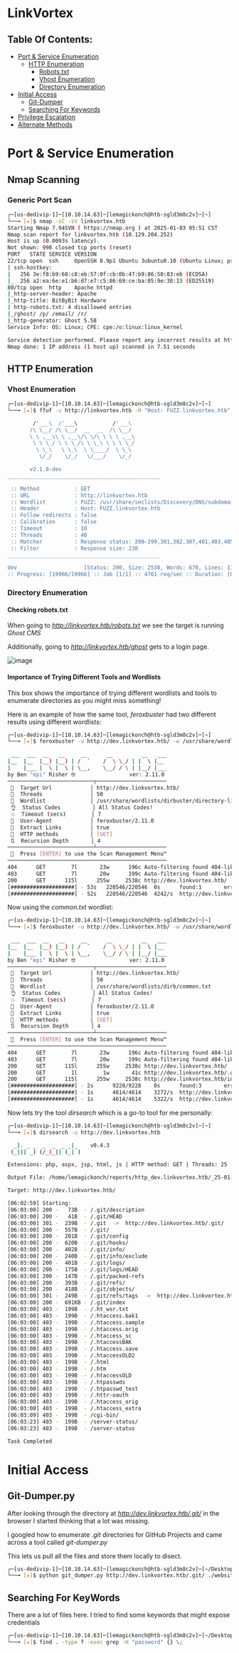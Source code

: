 # LinkVortex

## Table Of Contents:
<!--ts-->
  * [Port & Service Enumeration](#port-&-service-enumeration)
    * [HTTP Enumeration](#http-enumeration)
      * [Robots.txt](#checking-robots.txt)
      * [Vhost Enumeration](#vhost-enumeration)
      * [Directory Enumeration](#directory-enumeration)
  * [Initial Access](#intial-access)
    * [Git-Dumper](#git-dumper)
    * [Searching For Keywords](#searching-for-keywords)
  * [Privilege Escalation](#privilege-escalation)
  * [Alternate Methods](#alternate-methods)

# **Port & Service Enumeration**

## **Nmap Scanning**

### Generic Port Scan

```bash
┌─[us-dedivip-1]─[10.10.14.63]─[lemagickonch@htb-sgld3m8c2v]─[~]
└──╼ [★]$ nmap -sC -sV linkvortex.htb
Starting Nmap 7.94SVN ( https://nmap.org ) at 2025-01-03 05:51 CST
Nmap scan report for linkvortex.htb (10.129.204.252)
Host is up (0.0093s latency).
Not shown: 998 closed tcp ports (reset)
PORT   STATE SERVICE VERSION
22/tcp open  ssh     OpenSSH 8.9p1 Ubuntu 3ubuntu0.10 (Ubuntu Linux; protocol 2.0)
| ssh-hostkey: 
|   256 3e:f8:b9:68:c8:eb:57:0f:cb:0b:47:b9:86:50:83:eb (ECDSA)
|_  256 a2:ea:6e:e1:b6:d7:e7:c5:86:69:ce:ba:05:9e:38:13 (ED25519)
80/tcp open  http    Apache httpd
|_http-server-header: Apache
|_http-title: BitByBit Hardware
| http-robots.txt: 4 disallowed entries 
|_/ghost/ /p/ /email/ /r/
|_http-generator: Ghost 5.58
Service Info: OS: Linux; CPE: cpe:/o:linux:linux_kernel

Service detection performed. Please report any incorrect results at https://nmap.org/submit/ .
Nmap done: 1 IP address (1 host up) scanned in 7.51 seconds
```

## **HTTP Enumeration**

### **Vhost Enumeration**

```bash
┌─[us-dedivip-1]─[10.10.14.63]─[lemagickonch@htb-sgld3m8c2v]─[~]
└──╼ [★]$ ffuf -u http://linkvortex.htb -H "Host: FUZZ.linkvortex.htb" -w /usr/share/seclists/Discovery/DNS/subdomains-top1million-20000.txt -fs 230

        /'___\  /'___\           /'___\       
       /\ \__/ /\ \__/  __  __  /\ \__/       
       \ \ ,__\\ \ ,__\/\ \/\ \ \ \ ,__\      
        \ \ \_/ \ \ \_/\ \ \_\ \ \ \ \_/      
         \ \_\   \ \_\  \ \____/  \ \_\       
          \/_/    \/_/   \/___/    \/_/       

       v2.1.0-dev
________________________________________________

 :: Method           : GET
 :: URL              : http://linkvortex.htb
 :: Wordlist         : FUZZ: /usr/share/seclists/Discovery/DNS/subdomains-top1million-20000.txt
 :: Header           : Host: FUZZ.linkvortex.htb
 :: Follow redirects : false
 :: Calibration      : false
 :: Timeout          : 10
 :: Threads          : 40
 :: Matcher          : Response status: 200-299,301,302,307,401,403,405,500
 :: Filter           : Response size: 230
________________________________________________

dev                     [Status: 200, Size: 2538, Words: 670, Lines: 116, Duration: 11ms]
:: Progress: [19966/19966] :: Job [1/1] :: 4761 req/sec :: Duration: [0:00:04] :: Errors: 0 ::
```

### **Directory Enumeration**

#### **Checking robots.txt**

When going to *http://linkvortex.htb/robots.txt* we see the target is running *Ghost CMS*

Additionally, going to *http://linkvortex.htb/ghost* gets to a login page.

![image](https://github.com/user-attachments/assets/ec4700e4-949b-45d8-b418-dc09a61fa876)

#### **Importance of Trying Different Tools and Wordlists**

This box shows the importance of trying different wordlists and tools to enumerate directories as you might miss something!

Here is an example of how the same tool, *feroxbuster* had two different results using different wordlists:

```bash
┌─[us-dedivip-1]─[10.10.14.63]─[lemagickonch@htb-sgld3m8c2v]─[~]
└──╼ [★]$ feroxbuster -u http://dev.linkvortex.htb/ -w /usr/share/wordlists/dirbuster/directory-list-2.3-medium.txt 
                                                                                                                                                                                              
 ___  ___  __   __     __      __         __   ___
|__  |__  |__) |__) | /  `    /  \ \_/ | |  \ |__
|    |___ |  \ |  \ | \__,    \__/ / \ | |__/ |___
by Ben "epi" Risher 🤓                 ver: 2.11.0
───────────────────────────┬──────────────────────
 🎯  Target Url            │ http://dev.linkvortex.htb/
 🚀  Threads               │ 50
 📖  Wordlist              │ /usr/share/wordlists/dirbuster/directory-list-2.3-medium.txt
 👌  Status Codes          │ All Status Codes!
 💥  Timeout (secs)        │ 7
 🦡  User-Agent            │ feroxbuster/2.11.0
 🔎  Extract Links         │ true
 🏁  HTTP methods          │ [GET]
 🔃  Recursion Depth       │ 4
───────────────────────────┴──────────────────────
 🏁  Press [ENTER] to use the Scan Management Menu™
──────────────────────────────────────────────────
404      GET        7l       23w      196c Auto-filtering found 404-like response and created new filter; toggle off with --dont-filter
403      GET        7l       20w      199c Auto-filtering found 404-like response and created new filter; toggle off with --dont-filter
200      GET      115l      255w     2538c http://dev.linkvortex.htb/
[####################] - 53s   220546/220546  0s      found:1       errors:158    
[####################] - 52s   220546/220546  4242/s  http://dev.linkvortex.htb/  
```

Now using the *common.txt* wordlist:

```bash
┌─[us-dedivip-1]─[10.10.14.63]─[lemagickonch@htb-sgld3m8c2v]─[~]
└──╼ [★]$ feroxbuster -u http://dev.linkvortex.htb/ -w /usr/share/wordlists/dirb/common.txt 
                                                                                                                                                                                              
 ___  ___  __   __     __      __         __   ___
|__  |__  |__) |__) | /  `    /  \ \_/ | |  \ |__
|    |___ |  \ |  \ | \__,    \__/ / \ | |__/ |___
by Ben "epi" Risher 🤓                 ver: 2.11.0
───────────────────────────┬──────────────────────
 🎯  Target Url            │ http://dev.linkvortex.htb/
 🚀  Threads               │ 50
 📖  Wordlist              │ /usr/share/wordlists/dirb/common.txt
 👌  Status Codes          │ All Status Codes!
 💥  Timeout (secs)        │ 7
 🦡  User-Agent            │ feroxbuster/2.11.0
 🔎  Extract Links         │ true
 🏁  HTTP methods          │ [GET]
 🔃  Recursion Depth       │ 4
───────────────────────────┴──────────────────────
 🏁  Press [ENTER] to use the Scan Management Menu™
──────────────────────────────────────────────────
404      GET        7l       23w      196c Auto-filtering found 404-like response and created new filter; toggle off with --dont-filter
403      GET        7l       20w      199c Auto-filtering found 404-like response and created new filter; toggle off with --dont-filter
200      GET      115l      255w     2538c http://dev.linkvortex.htb/
200      GET        1l        1w       41c http://dev.linkvortex.htb/.git/HEAD
200      GET      115l      255w     2538c http://dev.linkvortex.htb/index.html
[####################] - 2s      9228/9228    0s      found:3       errors:0      
[####################] - 1s      4614/4614    3272/s  http://dev.linkvortex.htb/ 
[####################] - 1s      4614/4614    5322/s  http://dev.linkvortex.htb/cgi-bin/  
```

Now lets try the tool *dirsearch* which is a go-to tool for me personally:

```bash
┌─[us-dedivip-1]─[10.10.14.63]─[lemagickonch@htb-sgld3m8c2v]─[~]
└──╼ [★]$ dirsearch -u http://dev.linkvortex.htb

  _|. _ _  _  _  _ _|_    v0.4.3
 (_||| _) (/_(_|| (_| )

Extensions: php, aspx, jsp, html, js | HTTP method: GET | Threads: 25 | Wordlist size: 11460

Output File: /home/lemagickonch/reports/http_dev.linkvortex.htb/_25-01-03_06-02-59.txt

Target: http://dev.linkvortex.htb/

[06:02:59] Starting: 
[06:03:00] 200 -   73B  - /.git/description
[06:03:00] 200 -   41B  - /.git/HEAD
[06:03:00] 301 -  239B  - /.git  ->  http://dev.linkvortex.htb/.git/
[06:03:00] 200 -  557B  - /.git/
[06:03:00] 200 -  201B  - /.git/config
[06:03:00] 200 -  620B  - /.git/hooks/
[06:03:00] 200 -  402B  - /.git/info/
[06:03:00] 200 -  240B  - /.git/info/exclude
[06:03:00] 200 -  401B  - /.git/logs/
[06:03:00] 200 -  175B  - /.git/logs/HEAD
[06:03:00] 200 -  147B  - /.git/packed-refs
[06:03:00] 200 -  393B  - /.git/refs/
[06:03:00] 200 -  418B  - /.git/objects/
[06:03:00] 301 -  249B  - /.git/refs/tags  ->  http://dev.linkvortex.htb/.git/refs/tags/
[06:03:00] 200 -  691KB - /.git/index
[06:03:00] 403 -  199B  - /.ht_wsr.txt
[06:03:00] 403 -  199B  - /.htaccess.bak1
[06:03:00] 403 -  199B  - /.htaccess.sample
[06:03:00] 403 -  199B  - /.htaccess.orig
[06:03:00] 403 -  199B  - /.htaccess_sc
[06:03:00] 403 -  199B  - /.htaccessBAK
[06:03:00] 403 -  199B  - /.htaccess.save
[06:03:00] 403 -  199B  - /.htaccessOLD2
[06:03:00] 403 -  199B  - /.html
[06:03:00] 403 -  199B  - /.htm
[06:03:00] 403 -  199B  - /.htaccessOLD
[06:03:00] 403 -  199B  - /.htpasswds
[06:03:00] 403 -  199B  - /.htpasswd_test
[06:03:00] 403 -  199B  - /.httr-oauth
[06:03:00] 403 -  199B  - /.htaccess_orig
[06:03:00] 403 -  199B  - /.htaccess_extra
[06:03:09] 403 -  199B  - /cgi-bin/
[06:03:23] 403 -  199B  - /server-status/
[06:03:23] 403 -  199B  - /server-status

Task Completed
```

# **Initial Access**

## **Git-Dumper.py**

After looking through the directory at *http://dev.linkvortex.htb/.git/* in the browser I started thinking that a lot was missing.

I googled how to enumerate *.git* directories for GitHub Projects and came across a tool called *git-dumper.py*

This lets us pull all the files and store them locally to disect.

```bash
┌─[us-dedivip-1]─[10.10.14.63]─[lemagickonch@htb-sgld3m8c2v]─[~/Desktop/git-dumper/website]
└──╼ [★]$ python git_dumper.py http://dev.linkvortex.htb/.git/ ./website/
```

## **Searching For KeyWords**

There are a lot of files here. I tried to find some keywords that might expose credentials

```bash
┌─[us-dedivip-1]─[10.10.14.63]─[lemagickonch@htb-sgld3m8c2v]─[~/Desktop/git-dumper/website]
└──╼ [★]$ find . -type f -exec grep -H "password" {} \;
```
